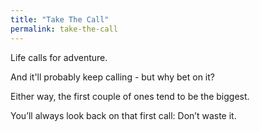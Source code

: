 ```yaml
---
title: "Take The Call"
permalink: take-the-call
---
```


Life calls for adventure.

And it'll probably keep calling - but why bet on it?

Either way, the first couple of ones tend to be the biggest.

You’ll always look back on that first call: Don’t waste it.
